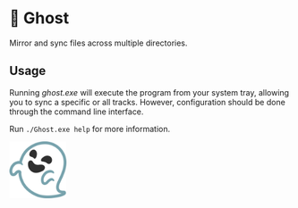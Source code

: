 # 👻 Ghost
Mirror and sync files across multiple directories.

## Usage

Running _ghost.exe_ will execute the program from your system tray, allowing you to sync a specific or all tracks. However, configuration should be done through the command line interface.

Run ```./Ghost.exe help``` for more information.

<img src="https://raw.githubusercontent.com/PoshoDev/Ghost/main/icon.png" style="zoom:10%;" />
